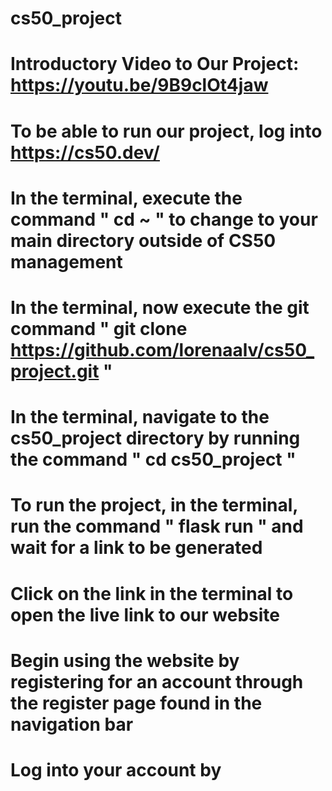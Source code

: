 # cs50_project
# Introductory Video to Our Project: https://youtu.be/9B9clOt4jaw
# To be able to run our project, log into https://cs50.dev/
# In the terminal, execute the command " cd ~ " to change to your main directory outside of CS50 management
# In the terminal, now execute the git command " git clone https://github.com/lorenaalv/cs50_project.git "
# In the terminal, navigate to the cs50_project directory by running the command " cd cs50_project "
# To run the project, in the terminal, run the command " flask run " and wait for a link to be generated
# Click on the link in the terminal to open the live link to our website
# Begin using the website by registering for an account through the register page found in the navigation bar
# Log into your account by 
